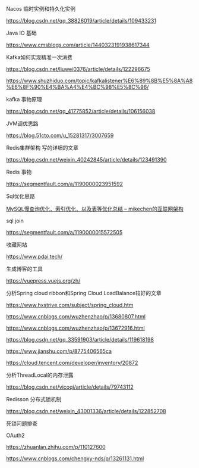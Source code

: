 Nacos  临时实例和持久化实例

https://blog.csdn.net/qq_38826019/article/details/109433231





Java  IO 基础

https://www.cmsblogs.com/article/1440323191938617344



Kafka如何实现精准一次消费

https://blog.csdn.net/liuwei0376/article/details/122296675

https://www.shuzhiduo.com/topic/kafkalistener%E6%89%8B%E5%8A%A8%E6%8F%90%E4%BA%A4%E4%BC%98%E5%8C%96/





kafka 事物原理

https://blog.csdn.net/qq_41775852/article/details/106156038



JVM调优思路

https://blog.51cto.com/u_15281317/3007659

Redis集群架构  写的详细的文章

https://blog.csdn.net/weixin_40242845/article/details/123491390



Redis 事物

https://segmentfault.com/a/1190000023951592



Sql优化思路

[MySQL慢查询优化、索引优化、以及表等优化总结 – mikechen的互联网架构](https://mikechen.cc/3305.html)

sql join

https://segmentfault.com/a/1190000015572505

收藏网站

https://www.pdai.tech/



生成博客的工具

https://vuepress.vuejs.org/zh/





分析Spring cloud ribbon和Spring Cloud LoadBalance较好的文章

https://www.hxstrive.com/subject/spring_cloud.htm

https://www.cnblogs.com/wuzhenzhao/p/13680807.html

https://www.cnblogs.com/wuzhenzhao/p/13672916.html

https://blog.csdn.net/qq_33591903/article/details/119618198

https://www.jianshu.com/p/8775406565ca



https://cloud.tencent.com/developer/inventory/20872





分析ThreadLocal的内存泄露

https://blog.csdn.net/vicoqi/article/details/79743112



Redisson 分布式锁机制

https://blog.csdn.net/weixin_43001336/article/details/122852708





死锁问题排查





OAuth2

https://zhuanlan.zhihu.com/p/110127600

https://www.cnblogs.com/chengxy-nds/p/13261131.html
